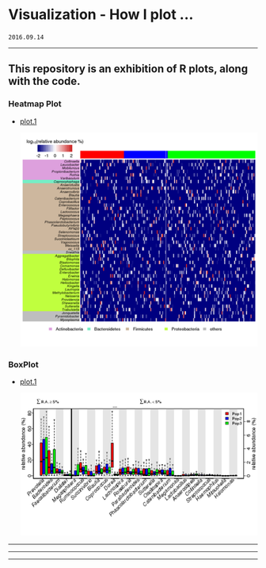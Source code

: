 # Visualization - How I plot ...


`2016.09.14`

------
This repository is an exhibition of **R** plots, along with the code.
------

### Heatmap Plot

+ [plot.1][p1]

  ![plot.1][f1]



### BoxPlot

+ [plot.1][p2]

  ![plot.1][f2]



------
------
------

[p1]: https://github.com/faculty/iVisual/blob/master/heatmap/plot.1/plotIntro.md
[p2]: https://github.com/faculty/iVisual/blob/master/boxplot/plot.1/plotIntro.md

[f1]: https://github.com/faculty/iVisual/raw/master/figure.repo/heatmap.plot.1.png
[f2]: https://github.com/faculty/iVisual/raw/master/figure.repo/boxplot.plot.1.png
